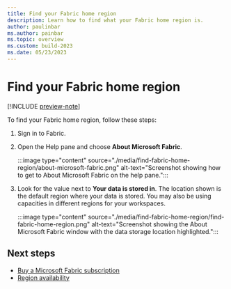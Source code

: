 ```yaml
---
title: Find your Fabric home region
description: Learn how to find what your Fabric home region is.
author: paulinbar
ms.author: painbar
ms.topic: overview
ms.custom: build-2023
ms.date: 05/23/2023
---
```


# Find your Fabric home region

[!INCLUDE [preview-note](../includes/preview-note.md)]

To find your Fabric home region, follow these steps:

1. Sign in to Fabric.

1. Open the Help pane and choose **About Microsoft Fabric**.

    :::image type="content" source="./media/find-fabric-home-region/about-microsoft-fabric.png" alt-text="Screenshot showing how to get to About Microsoft Fabric on the help pane.":::

1. Look for the value next to **Your data is stored in**. The location shown is the default region where your data is stored. You may also be using capacities in different regions for your workspaces.

    :::image type="content" source="./media/find-fabric-home-region/find-fabric-home-region.png" alt-text="Screenshot showing the About Microsoft Fabric window with the data storage location highlighted.":::

## Next steps

* [Buy a Microsoft Fabric subscription](../enterprise/buy-subscription.md)
* [Region availability](./region-availability.md)
